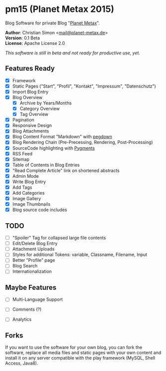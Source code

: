 # pm15 (Planet Metax 2015)

Blog Software for private Blog "[Planet Metax](https://www.planet-metax.de)".

**Author**: Christian Simon <[mail@planet-metax.de](mailto:mail@planet-metax.de)>  
**Version**: 0.1 Beta  
**License**: Apache License 2.0

*This software is still in beta and not ready for productive use, yet.*

## Features Ready

* [x] Framework
* [x] Static Pages ("Start", "Profil", "Kontakt", "Impressum", "Datenschutz")
* [x] Import Blog Entry
* [x] Blog Overview
  * [x] Archive by Years/Months
  * [x] Category Overview
  * [x] Tag Overview
* [x] Pagination
* [x] Responsive Design
* [x] Blog Attachments
* [x] Blog Content Format "Markdown" with [pegdown](https://github.com/sirthias/pegdown)
* [x] Blog Rendering Chain (Pre-Precessing, Rendering, Post-Processing)
* [x] SourceCode highlighting with [Pygments](http://pygments.org)
* [x] RSS Feed
* [x] Sitemap
* [x] Table of Contents in Blog Entries
* [x] "Read Complete Article" link on shortened abstracts
* [x] Admin Mode
* [x] Write Blog Entry
* [x] Add Tags
* [x] Add Categories
* [x] Image Gallery
* [x] Image Thumbnails
* [x] Blog source code includes

## TODO

* [ ] "Spoiler" Tag for collapsed large file contents
* [ ] Edit/Delete Blog Entry
* [ ] Attachment Uploads
* [ ] Styles for additional Tokens: variable, Classname, Filename, Input
* [ ] Better "Profile" page
* [ ] Blog Search
* [ ] Internationalization

## Maybe Features

* [ ] Multi-Language Support
* [ ] Comments (?)
* [ ] Analytics


## Forks

If you want to use the software for your own blog, you can fork the software, replace all
media files and static pages with your own content and install it on any server compatible
with the play framework (MySQL, Shell Access, Java8).

